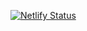 [![Netlify Status](https://api.netlify.com/api/v1/badges/e8ff2e3d-b027-4954-8030-1c89173581ac/deploy-status)](https://app.netlify.com/sites/michaelchadwick/deploys)
